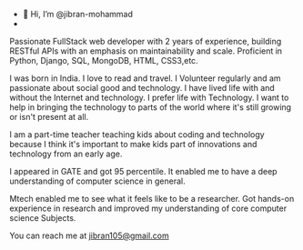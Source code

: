 - 👋 Hi, I’m @jibran-mohammad
- 
Passionate FullStack web developer with 2 years of experience, building RESTful APIs with an emphasis on maintainability and scale. Proficient in Python, Django, SQL, 
MongoDB, HTML, CSS3,etc.

I was born in India. I love to read and travel. I Volunteer regularly and am passionate about social good and technology. I have lived life with and without the Internet 
and technology. I prefer life with Technology. I want to help in bringing the technology to parts of the world where it's still growing or isn't present at all.

I am a part-time teacher teaching kids about coding and technology because I think it's important to make kids part of innovations and technology from an early age.

I appeared in GATE and got 95 percentile. It enabled me to have a deep understanding of computer science in general.

Mtech enabled me to see what it feels like to be a researcher. Got hands-on experience in research and improved my understanding of core computer science Subjects.

You can reach me at jibran105@gmail.com
<!---
jibran-mohammad/jibran-mohammad is a ✨ special ✨ repository because its `README.md` (this file) appears on your GitHub profile.
You can click the Preview link to take a look at your changes.
--->

